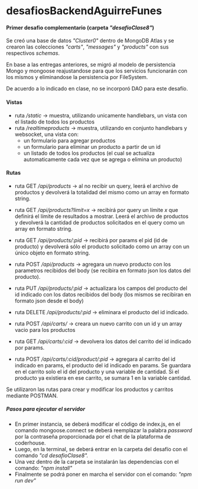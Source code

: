 # desafiosBackendAguirreFunes

#### Primer desafio complementario (carpeta _"desafioClase8"_)

Se creó una base de datos _"Cluster0"_ dentro de MongoDB Atlas y se crearon las colecciones _"carts"_, _"messages"_ y _"products"_ con sus respectivos _schemas_.

En base a las entregas anteriores, se migró al modelo de persistencia Mongo y mongoose reajustandose para que los servicios funcionarán con los mismos y eliminandose la persistencia por FileSystem.

De acuerdo a lo indicado en clase, no se incorporó DAO para este desafío.

#### Vistas

- ruta _/static_ -> muestra, utilizando unicamente handlebars, un vista con el listado de todos los productos
- ruta _/realtimeproducts_ -> muestra, utilizando en conjunto handlebars y websocket, una vista con:
  - un formulario para agregar productos
  - un formulario para eliminar un producto a partir de un id
  - un listado de todos los productos (el cual se actualiza automaticamente cada vez que se agrega o elimina un producto)

#### Rutas

- ruta GET _/api/products_ -> al no recibir un query, leerá el archivo de productos y devolverá la totalidad del mismo como un array en formato string.
- ruta GET _/api/products?limit=x_ -> recibirá por query un límite _x_ que definirá el límite de resultados a mostrar. Leerá el archivo de productos y devolverá la cantidad de productos solicitados en el query como un array en formato string.
- ruta GET _/api/products/:pid_ -> recibirá por params el pid (id de producto) y devolverá sólo el producto solicitado como un array con un único objeto en formato string.
- ruta POST _/api/products_ -> agregara un nuevo producto con los parametros recibidos del body (se recibira en formato json los datos del producto).
- ruta PUT _/api/products/:pid_ -> actualizara los campos del producto del id indicado con los datos recibidos del body (los mismos se recibiran en formato json desde el body)
- ruta DELETE _/api/products/:pid_ -> eliminara el producto del id indicado.

- ruta POST _/api/carts/_ -> creara un nuevo carrito con un id y un array vacio para los productos
- ruta GET _/api/carts/:cid_ -> devolvera los datos del carrito del id indicado por params.
- ruta POST _/api/carts/:cid/product/:pid_ -> agregara al carrito del id indicado en params, el producto del id indicado en params. Se guardara en el carrito solo el id del producto y una variable de cantidad. Si el producto ya existiera en ese carrito, se sumara 1 en la variable cantidad.

Se utilizaron las rutas para crear y modificar los productos y carritos mediante POSTMAN.

##### Pasos para ejecutar el servidor

- En primer instancia, se deberá modificar el código de index.js, en el comando mongoose.connect se deberá reemplazar la palabra _password_ por la contraseña proporcionada por el chat de la plataforma de coderhouse.
- Luego, en la terminal, se deberá entrar en la carpeta del desafío con el comando _"cd desafioClase8"._
- Una vez dentro de la carpeta se instalarán las dependencias con el comando: _"npm install"_
- Finalmente se podrá poner en marcha el servidor con el comando: _"npm run dev"_

